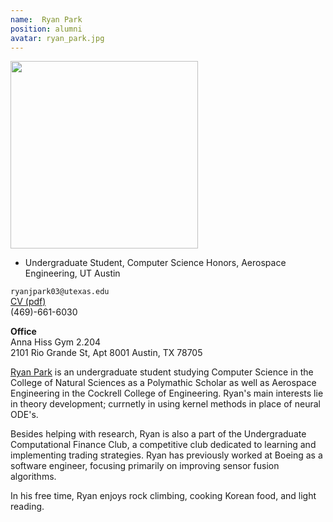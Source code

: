 ```yaml
---
name:  Ryan Park
position: alumni
avatar: ryan_park.jpg
---
```


<img width="300" src="{{site.baseurl}}/images/people/{{page.avatar}}" data-action="zoom">

- Undergraduate Student, Computer Science Honors, Aerospace Engineering, UT Austin<br>

<i class="fa fa-envelope-o"></i> `ryanjpark03@utexas.edu`<br>
<i class="fa fa-newspaper-o"></i> [CV (pdf)](/documents/ryan_park_resume.pdf)<br>
<i class="fa fa-phone"></i>   (469)-661-6030


**Office**<br>
Anna Hiss Gym 2.204<br>
2101 Rio Grande St,
Apt 8001
Austin, TX 78705

[Ryan Park](https://www.linkedin.com/in/ryanjpark03/) is an undergraduate student studying Computer Science in the College of Natural Sciences as a Polymathic Scholar as well as Aerospace Engineering in the Cockrell College of Engineering. Ryan's main interests lie in theory development; currnetly in using kernel methods in place of neural ODE's.

Besides helping with research, Ryan is also a part of the Undergraduate Computational Finance Club, a competitive club dedicated to learning and implementing trading strategies. Ryan has previously worked at Boeing as a software engineer, focusing primarily on improving sensor fusion algorithms.

In his free time, Ryan enjoys rock climbing, cooking Korean food, and light reading.
